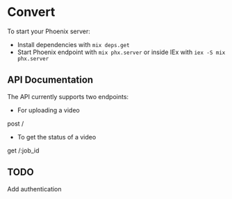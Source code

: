 # Convert

To start your Phoenix server:

  * Install dependencies with `mix deps.get`
  * Start Phoenix endpoint with `mix phx.server` or inside IEx with `iex -S mix phx.server`

## API Documentation

The API currently supports two endpoints:
* For uploading a video

post /

* To get the status of a video

get /:job_id


## TODO
Add authentication